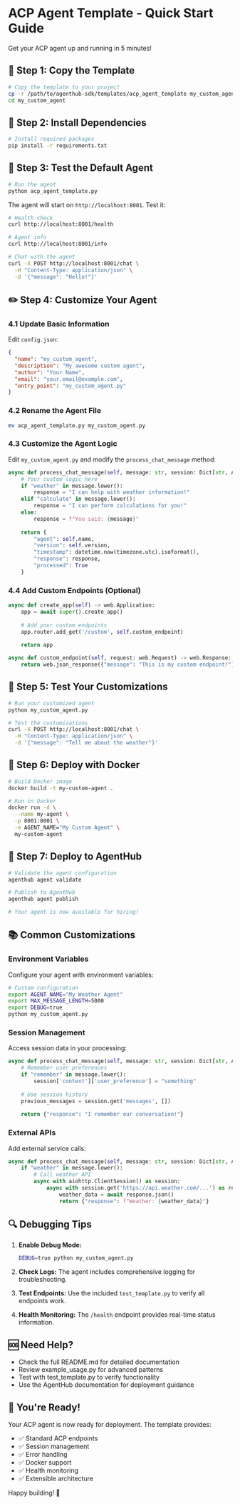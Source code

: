 # ACP Agent Template - Quick Start Guide

Get your ACP agent up and running in 5 minutes!

## 🚀 Step 1: Copy the Template

```bash
# Copy the template to your project
cp -r /path/to/agenthub-sdk/templates/acp_agent_template my_custom_agent
cd my_custom_agent
```

## 🔧 Step 2: Install Dependencies

```bash
# Install required packages
pip install -r requirements.txt
```

## 🎯 Step 3: Test the Default Agent

```bash
# Run the agent
python acp_agent_template.py
```

The agent will start on `http://localhost:8001`. Test it:

```bash
# Health check
curl http://localhost:8001/health

# Agent info
curl http://localhost:8001/info

# Chat with the agent
curl -X POST http://localhost:8001/chat \
  -H "Content-Type: application/json" \
  -d '{"message": "Hello!"}'
```

## ✏️ Step 4: Customize Your Agent

### 4.1 Update Basic Information

Edit `config.json`:

```json
{
  "name": "my_custom_agent",
  "description": "My awesome custom agent",
  "author": "Your Name",
  "email": "your.email@example.com",
  "entry_point": "my_custom_agent.py"
}
```

### 4.2 Rename the Agent File

```bash
mv acp_agent_template.py my_custom_agent.py
```

### 4.3 Customize the Agent Logic

Edit `my_custom_agent.py` and modify the `process_chat_message` method:

```python
async def process_chat_message(self, message: str, session: Dict[str, Any], context: Dict[str, Any]) -> Dict[str, Any]:
    # Your custom logic here
    if "weather" in message.lower():
        response = "I can help with weather information!"
    elif "calculate" in message.lower():
        response = "I can perform calculations for you!"
    else:
        response = f"You said: {message}"
    
    return {
        "agent": self.name,
        "version": self.version,
        "timestamp": datetime.now(timezone.utc).isoformat(),
        "response": response,
        "processed": True
    }
```

### 4.4 Add Custom Endpoints (Optional)

```python
async def create_app(self) -> web.Application:
    app = await super().create_app()
    
    # Add your custom endpoints
    app.router.add_get('/custom', self.custom_endpoint)
    
    return app

async def custom_endpoint(self, request: web.Request) -> web.Response:
    return web.json_response({"message": "This is my custom endpoint!"})
```

## 🧪 Step 5: Test Your Customizations

```bash
# Run your customized agent
python my_custom_agent.py

# Test the customizations
curl -X POST http://localhost:8001/chat \
  -H "Content-Type: application/json" \
  -d '{"message": "Tell me about the weather"}'
```

## 🐳 Step 6: Deploy with Docker

```bash
# Build Docker image
docker build -t my-custom-agent .

# Run in Docker
docker run -d \
  --name my-agent \
  -p 8001:8001 \
  -e AGENT_NAME="My Custom Agent" \
  my-custom-agent
```

## 📝 Step 7: Deploy to AgentHub

```bash
# Validate the agent configuration
agenthub agent validate

# Publish to AgentHub
agenthub agent publish

# Your agent is now available for hiring!
```

## 📚 Common Customizations

### Environment Variables

Configure your agent with environment variables:

```bash
# Custom configuration
export AGENT_NAME="My Weather Agent"
export MAX_MESSAGE_LENGTH=5000
export DEBUG=true
python my_custom_agent.py
```

### Session Management

Access session data in your processing:

```python
async def process_chat_message(self, message: str, session: Dict[str, Any], context: Dict[str, Any]) -> Dict[str, Any]:
    # Remember user preferences
    if "remember" in message.lower():
        session['context']['user_preference'] = "something"
    
    # Use session history
    previous_messages = session.get('messages', [])
    
    return {"response": "I remember our conversation!"}
```

### External APIs

Add external service calls:

```python
async def process_chat_message(self, message: str, session: Dict[str, Any], context: Dict[str, Any]) -> Dict[str, Any]:
    if "weather" in message.lower():
        # Call weather API
        async with aiohttp.ClientSession() as session:
            async with session.get('https://api.weather.com/...') as response:
                weather_data = await response.json()
                return {"response": f"Weather: {weather_data}"}
```

## 🔍 Debugging Tips

1. **Enable Debug Mode:**
   ```bash
   DEBUG=true python my_custom_agent.py
   ```

2. **Check Logs:**
   The agent includes comprehensive logging for troubleshooting.

3. **Test Endpoints:**
   Use the included `test_template.py` to verify all endpoints work.

4. **Health Monitoring:**
   The `/health` endpoint provides real-time status information.

## 🆘 Need Help?

- Check the full README.md for detailed documentation
- Review example_usage.py for advanced patterns
- Test with test_template.py to verify functionality
- Use the AgentHub documentation for deployment guidance

## 🎉 You're Ready!

Your ACP agent is now ready for deployment. The template provides:

- ✅ Standard ACP endpoints
- ✅ Session management
- ✅ Error handling
- ✅ Docker support
- ✅ Health monitoring
- ✅ Extensible architecture

Happy building! 🚀 